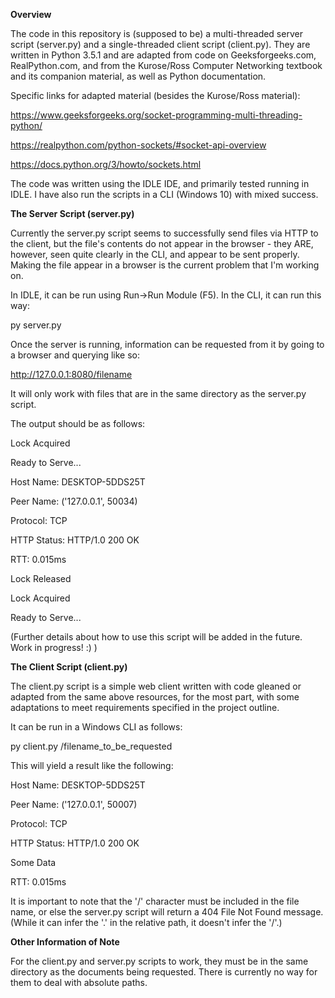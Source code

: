 <b> Overview </b>

The code in this repository is (supposed to be) a multi-threaded server script (server.py) and a single-threaded client script (client.py). They are written in Python 3.5.1
and are adapted from code on Geeksforgeeks.com, RealPython.com, and from the Kurose/Ross Computer Networking textbook and its companion material, as well as Python documentation.

Specific links for adapted material (besides the Kurose/Ross material): 

https://www.geeksforgeeks.org/socket-programming-multi-threading-python/

https://realpython.com/python-sockets/#socket-api-overview

https://docs.python.org/3/howto/sockets.html

The code was written using the IDLE IDE, and primarily tested running in IDLE. I have also run the scripts in a CLI (Windows 10) with mixed success.

<b>The Server Script (server.py) </b>

Currently the server.py script seems to successfully send files via HTTP to the client, but the file's contents do not appear in the browser - they ARE, however, seen quite clearly in the CLI, and appear to be sent properly. Making the file appear in a browser is the current problem that I'm working on. 

In IDLE, it can be run using Run->Run Module (F5). In the CLI, it can run this way:

py server.py

Once the server is running, information can be requested from it by going to a browser and querying like so:

http://127.0.0.1:8080/filename 

It will only work with files that are in the same directory as the server.py script. 

The output should be as follows: 

Lock Acquired

Ready to Serve...

Host Name: DESKTOP-5DDS25T

Peer Name: ('127.0.0.1', 50034)

Protocol: TCP

HTTP Status: HTTP/1.0 200 OK

RTT: 0.015ms

Lock Released

Lock Acquired

Ready to Serve... 


(Further details about how to use this script will be added in the future. Work in progress! :) )

<b>The Client Script (client.py)</b>

The client.py script is a simple web client written with code gleaned or adapted from the same above resources, for the most part, with some adaptations to meet requirements specified in the project outline. 

It can be run in a Windows CLI as follows:

py client.py /filename_to_be_requested

This will yield a result like the following: 

Host Name: DESKTOP-5DDS25T

Peer Name: ('127.0.0.1', 50007)

Protocol: TCP

HTTP Status: HTTP/1.0 200 OK

Some Data

RTT: 0.015ms

It is important to note that the '/' character must be included in the file name, or else the server.py script will return a 404 File Not Found message. (While it can infer the '.' in the relative path, it doesn't infer the '/'.)

<b>Other Information of Note</b>

For the client.py and server.py scripts to work, they must be in the same directory as the documents being requested. There is currently no way for them to deal with absolute paths. 

